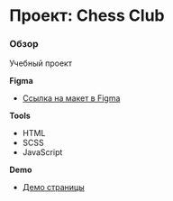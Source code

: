 # Проект: Chess Club

### Обзор

Учебный проект

**Figma**

- [Ссылка на макет в Figma](<https://www.figma.com/file/wncRFsDqiWsNtBflMbWpID/Month-of-Landings_external-link-(Copy)?node-id=2%3A637>)

**Tools**

- HTML
- SCSS
- JavaScript

**Demo**

- [Демо страницы](https://puinka.github.io/chess-club/index.html)
